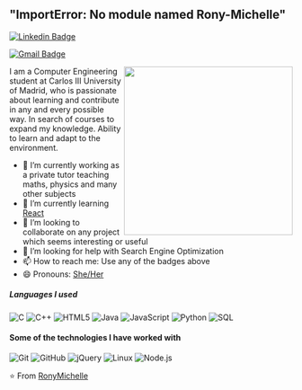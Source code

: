 ## "ImportError: No module named Rony-Michelle" 

[![Linkedin Badge](https://img.shields.io/badge/-Rony%20Michelle-0072b1?style=flat&logo=Linkedin&logoColor=white)](https://www.linkedin.com/in/rony-michelle-pinzaru-76135b1b0/ "Connect on LinkedIn")

[![Gmail Badge](https://img.shields.io/badge/-ronymichellep@gmail.com-c14438?style=flat&logo=Gmail&logoColor=white)](mailto:ronnymichelle2000@gmail "Connect via Email")

<a><img src="https://user-images.githubusercontent.com/64858590/131871026-24bc50ce-eb77-403d-8d00-573d27c165a0.png" align="right" height="300" /></a>


I am a Computer Engineering student at Carlos III University of Madrid, who is passionate about learning and contribute in any and every possible way. In search of courses to expand my knowledge. Ability to learn and adapt to the environment.


- 🔭 I’m currently working as a private tutor teaching maths, physics and many other subjects
- 🌱 I’m currently learning [React](https://es.reactjs.org/) 
- 👯 I’m looking to collaborate on any project which seems interesting or useful
- 🤔 I’m looking for help with Search Engine Optimization
- 📫 How to reach me: Use any of the badges above
- 😄 Pronouns: [She/Her](https://www.mypronouns.org/she-her)


##### Languages I used

![C](https://img.shields.io/badge/-C-000000?style=flat&logo=c)
![C++](https://img.shields.io/badge/-C++-000000?style=flat&logo=c%2B%2B)
![HTML5](https://img.shields.io/badge/-HTML5-000000?style=flat&logo=html5)
![Java](https://img.shields.io/badge/-Java-000000?style=flat&logo=java)
![JavaScript](https://img.shields.io/badge/-JavaScript-000000?style=flat&logo=javascript)
![Python](https://img.shields.io/badge/-Python-000000?style=flat&logo=python)
![SQL](https://img.shields.io/badge/-SQL-000000?style=flat&logo=postgresql)

#### Some of the technologies I have worked with

![Git](https://img.shields.io/badge/-Git-222222?style=flat&logo=git&logoColor=F05032)
![GitHub](https://img.shields.io/badge/-GitHub-222222?style=flat&logo=github&logoColor=181717)
![jQuery](https://img.shields.io/badge/-jQuery-222222?style=flat&logo=jQuery&logoColor=0769AD)
![Linux](https://img.shields.io/badge/-Linux-222222?style=flat&logo=linux&logoColor=FCC624)
![Node.js](https://img.shields.io/badge/-Node.js-222222?style=flat&logo=node.js&logoColor=339933)

⭐️ From [RonyMichelle](https://github.com/RonyMichelle)
